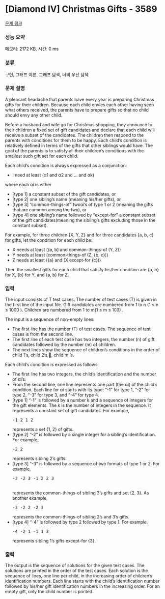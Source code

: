 # [Diamond IV] Christmas Gifts - 3589 

[문제 링크](https://www.acmicpc.net/problem/3589) 

### 성능 요약

메모리: 2172 KB, 시간: 0 ms

### 분류

구현, 그래프 이론, 그래프 탐색, 너비 우선 탐색

### 문제 설명

<p>A pleasant headache that parents have every year is preparing Christmas gifts for their children. Because each child envies each other having seen what others received, the parents have to prepare gifts so that no child should envy any other child.</p>

<p>Before a husband and wife go for Christmas shopping, they announce to their children a fixed set of gift candidates and declare that each child will receive a subset of the candidates. The children then respond to the parents with conditions for them to be happy. Each child’s condition is relatively defined in terms of the gifts that other siblings would have. The goal of the parents is to satisfy all their children’s conditions with the smallest such gift set for each child.</p>

<p>Each child’s condition is always expressed as a conjunction:</p>

<ul>
	<li>I need at least (α1 and α2 and ... and αk)</li>
</ul>

<p>where each αi is either</p>

<ul>
	<li>[type 1] a constant subset of the gift candidates, or</li>
	<li>[type 2] one sibling’s name (meaning his/her gifts), or</li>
	<li>[type 3] “common-things-of” twoαi’s of type 1 or 2 (meaning the gifts that are common among the two), or</li>
	<li>[type 4] one sibling’s name followed by “except-for” a constant subset of the gift candidates(meaning the sibling’s gifts excluding those in the constant subset).</li>
</ul>

<p>For example, for three children {X, Y, Z} and for three candidates {a, b, c} for gifts, let the condition for each child be:</p>

<ul>
	<li>X needs at least ({a, b} and common-things-of (Y, Z))</li>
	<li>Y needs at least (common-things-of (Z, {b, c}))</li>
	<li>Z needs at least ({a} and (X except-for {c}))</li>
</ul>

<p>Then the smallest gifts for each child that satisfy his/her condition are {a, b} for X, {b} for Y, and {a, b} for Z.</p>

### 입력 

 <p>The input consists of T test cases. The number of test cases (T) is given in the first line of the input file. Gift candidates are numbered from 1 to n (1 ≤ n ≤ 1000 ). Children are numbered from 1 to m(1 ≤ m ≤ 100) .</p>

<p>The input is a sequence of non-empty lines:</p>

<ul>
	<li>The first line has the number (T) of test cases. The sequence of test cases is from the second line.</li>
	<li>The first line of each test case has two integers, the number (n) of gift candidates followed by the number (m) of children.</li>
	<li>The next lines show the sequence of children’s conditions in the order of child 1’s, child 2’s,, child m ’s.</li>
</ul>

<p>Each child’s condition is expressed as follows: </p>

<p> </p>

<ul>
	<li>The first line has two integers, the child’s identification and the number of αi’s.</li>
	<li>From the second line, one line represents one part (the αi) of the child’s condition. Each line for αi starts with its type: “-1” for type 1, “-2” for type 2, “-3” for type 3, and “-4” for type 4.</li>
	<li>[type 1] “-1” is followed by a number k and a sequence of integers for the gift elements. The k is the number of integers in the sequence. It represents a constant set of gift candidates. For example,
	<pre>-1 2 1 2</pre>
	represents a set {1, 2} of gifts.</li>
	<li>[type 2] “-2” is followed by a single integer for a sibling’s identification. For example,
	<pre>-2 2</pre>
	represents sibling 2’s gifts.</li>
	<li>[type 3] “-3” is followed by a sequence of two formats of type 1 or 2. For example,
	<pre>-3 -2 3 -1 2 2 3</pre>
	<br>
	represents the common-things-of sibling 3’s gifts and set {2, 3}. As another example,
	<pre>-3 -2 2 -2 3</pre>
	represents the common-things-of sibling 2’s and 3’s gifts.</li>
	<li>[type 4] “-4” is followed by type 2 followed by type 1. For example,
	<pre>-4 -2 1 -1 1 3</pre>
	represents sibling 1’s gifts except-for {3}.</li>
</ul>

### 출력 

 <p>The output is the sequence of solutions for the given test cases. The solutions are printed in the order of the test cases. Each solution is the sequence of lines, one line per child, in the increasing order of children’s identification numbers. Each line starts with the child’s identification number followed by his/her gift identification numbers in the increasing order. For an empty gift, only the child number is printed.</p>

